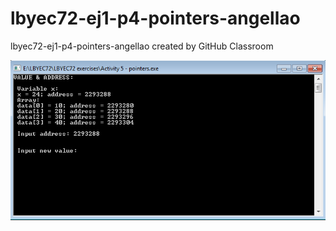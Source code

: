 # lbyec72-ej1-p4-pointers-angellao
lbyec72-ej1-p4-pointers-angellao created by GitHub Classroom

![](pointer.png)
